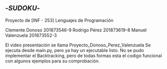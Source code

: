 ## -_SUDOKU_-
Proyecto de [INF - 253] Lenguajes de Programación 

Clemente Donoso 201873546-9
Rodrigo Pérez 201873619-8
Manuel Valenzuela 201873552-3

El video presentación se llama Proyecto_Donoso_Perez_Valenzuela
Se ejecuta desde main.py, pero ya hay un ejecutable listo.
No se pudo implementar el Backtracking, pero de todas formas esta el codigo funcional con algunos ejemplos para su comprobación.
